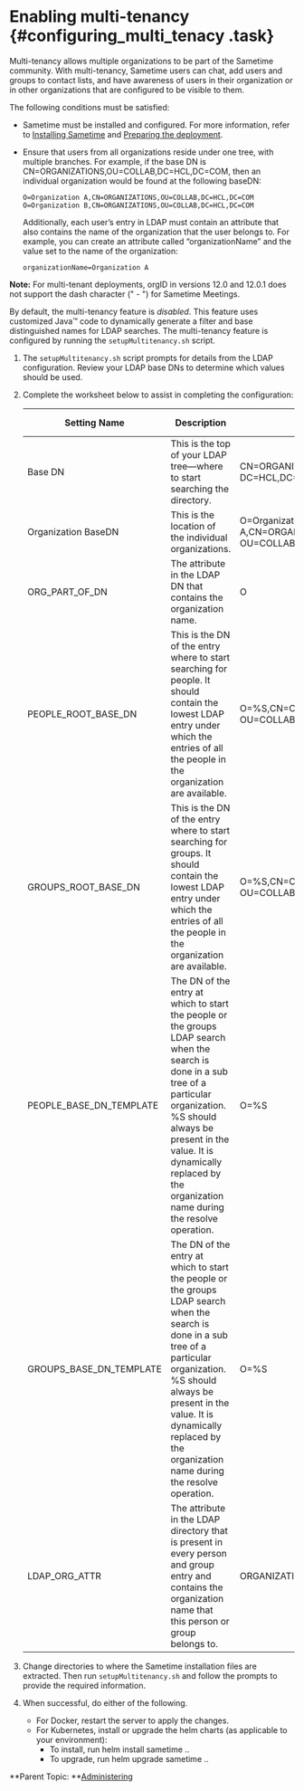 # Enabling multi-tenancy {#configuring_multi_tenacy .task}

Multi-tenancy allows multiple organizations to be part of the Sametime community. With multi-tenancy, Sametime users can chat, add users and groups to contact lists, and have awareness of users in their organization or in other organizations that are configured to be visible to them.

The following conditions must be satisfied:

-   Sametime must be installed and configured. For more information, refer to [Installing Sametime](installation_sametime.md) and [Preparing the deployment](t_meetings_configure_deployment.md).
-   Ensure that users from all organizations reside under one tree, with multiple branches. For example, if the base DN is CN=ORGANIZATIONS,OU=COLLAB,DC=HCL,DC=COM, then an individual organization would be found at the following baseDN:

    ``` {#codeblock_u4d_t5x_dwb}
    O=Organization A,CN=ORGANIZATIONS,OU=COLLAB,DC=HCL,DC=COM 
    O=Organization B,CN=ORGANIZATIONS,OU=COLLAB,DC=HCL,DC=COM
    ```

    Additionally, each user’s entry in LDAP must contain an attribute that also contains the name of the organization that the user belongs to. For example, you can create an attribute called “organizationName” and the value set to the name of the organization:

    ``` {#codeblock_ns2_w5x_dwb}
    organizationName=Organization A
    ```


**Note:** For multi-tenant deployments, orgID in versions 12.0 and 12.0.1 does not support the dash character \(" - "\) for Sametime Meetings.

By default, the multi-tenancy feature is *disabled*. This feature uses customized Java™ code to dynamically generate a filter and base distinguished names for LDAP searches. The multi-tenancy feature is configured by running the `setupMultitenancy.sh` script.

1.  The `setupMultitenancy.sh` script prompts for details from the LDAP configuration. Review your LDAP base DNs to determine which values should be used.

2.  Complete the worksheet below to assist in completing the configuration:

    |Setting Name|Description|Example|Your Value|
    |------------|-----------|-------|----------|
    |Base DN|This is the top of your LDAP tree—where to start searching the directory.|CN=ORGANIZATIONS,OU=COLLAB, DC=HCL,DC=COM| |
    |Organization BaseDN|This is the location of the individual organizations.|O=Organization A,CN=ORGANIZATIONS, OU=COLLAB,DC=HCL,DC=COM| |
    |﻿ORG\_PART\_OF\_DN|The attribute in the LDAP DN that contains the organization name.|O| |
    |﻿PEOPLE\_ROOT\_BASE\_DN|This is the DN of the entry where to start searching for people. It should contain the lowest LDAP entry under which the entries of all the people in the organization are available.|O=%S,CN=ORGANIZATIONS, OU=COLLAB,DC=HCL,DC=COM| |
    |﻿GROUPS\_ROOT\_BASE\_DN|This is the DN of the entry where to start searching for groups. It should contain the lowest LDAP entry under which the entries of all the people in the organization are available.|O=%S,CN=ORGANIZATIONS, OU=COLLAB,DC=HCL,DC=COM| |
    |﻿PEOPLE\_BASE\_DN\_TEMPLATE|﻿The DN of the entry at which to start the people or the groups LDAP search when the search is done in a sub tree of a particular organization. %S should always be present in the value. It is dynamically replaced by the organization name during the resolve operation.|O=%S| |
    |﻿GROUPS\_BASE\_DN\_TEMPLATE|The DN of the entry at which to start the people or the groups LDAP search when the search is done in a sub tree of a particular organization. %S should always be present in the value. It is dynamically replaced by the organization name during the resolve operation.|O=%S| |
    |﻿LDAP\_ORG\_ATTR|﻿The attribute in the LDAP directory that is present in every person and group entry and contains the organization name that this person or group belongs to.|ORGANIZATIONNAME| |

3.  Change directories to where the Sametime installation files are extracted. Then run `setupMultitenancy.sh` and follow the prompts to provide the required information.

4.  When successful, do either of the following.

    -   For Docker, restart the server to apply the changes.
    -   For Kubernetes, install or upgrade the helm charts \(as applicable to your environment\):
        -   To install, run helm install sametime ..
        -   To upgrade, run helm upgrade sametime ..

**Parent Topic: **[Administering](administering.md)

